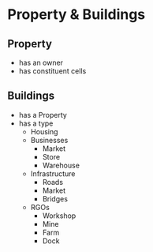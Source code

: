 # Property & Buildings

## Property
- has an owner
- has constituent cells

## Buildings
- has a Property
- has a type
  - Housing
  - Businesses
    - Market
    - Store
    - Warehouse
  - Infrastructure
    - Roads
    - Market
    - Bridges
  - RGOs
    - Workshop
    - Mine
    - Farm
    - Dock
